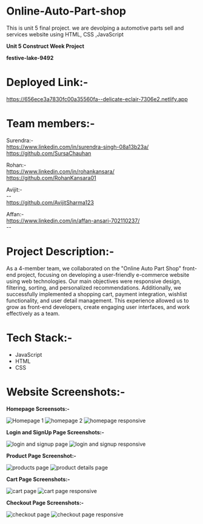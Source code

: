 # Online-Auto-Part-shop
This is unit 5 final project. we are devolping a automotive parts sell and services  website using HTML, CSS ,JavaScript

**Unit 5 Construct Week Project**

**festive-lake-9492**

# Deployed Link:-
https://656ece3a7830fc00a35560fa--delicate-eclair-7306e2.netlify.app

# Team members:-
Surendra:- <br/>
https://www.linkedin.com/in/surendra-singh-08a13b23a/ <br/>
https://github.com/SursaChauhan <br/>

Rohan:- <br/>
https://www.linkedin.com/in/rohankansara/  <br/>
https://github.com/RohanKansara01 <br/>

Avijit:- <br/>
-- <br/>
https://github.com/AvijitSharma123 <br/>

Affan:- <br/>
https://www.linkedin.com/in/affan-ansari-702110237/ <br/>
-- <br/>

# Project Description:-
As a 4-member team, we collaborated on the "Online Auto Part Shop" front-end project, focusing on developing a user-friendly e-commerce website using web technologies. Our main objectives were responsive design, filtering, sorting, and personalized recommendations. Additionally, we successfully implemented a shopping cart, payment integration, wishlist functionality, and user detail management. This experience allowed us to grow as front-end developers, create engaging user interfaces, and work effectively as a team.

# Tech Stack:-
- JavaScript
- HTML
- CSS

# Website Screenshots:-

**Homepage Screensots:-**

![Homepage 1](https://github.com/SursaChauhan/Online-Auto-Part-shop/assets/142526317/1896cf25-2981-4fa4-af39-986fe4eb2e5b)
![homepage 2](https://github.com/SursaChauhan/Online-Auto-Part-shop/assets/142526317/685d88db-5431-4875-94dc-b5f5250fa949)
![homepage responsive](https://github.com/SursaChauhan/Online-Auto-Part-shop/assets/142526317/9dfb48d8-8683-41cd-ae57-09c0704d4406)


**Login and SignUp Page Screenshots:-**

![login and signup page](https://github.com/SursaChauhan/Online-Auto-Part-shop/assets/142526317/3e97ce31-54d5-497e-bfde-bc3de627aa92)
![login and signup responsive](https://github.com/SursaChauhan/Online-Auto-Part-shop/assets/142526317/6eb3a681-5a04-4c8c-9c2d-e1a41ff0d610)


**Product Page Screenshot:-**

![products page](https://github.com/SursaChauhan/Online-Auto-Part-shop/assets/142526317/87470625-2314-4c09-a3cb-30df9ad3fed3)
![product details page](https://github.com/SursaChauhan/Online-Auto-Part-shop/assets/142526317/e69e4c35-c1a3-454a-984c-56db74f6defc)


**Cart Page Screenshots:-**

![cart page](https://github.com/SursaChauhan/Online-Auto-Part-shop/assets/142526317/5e10a0d6-d829-4109-903d-2988b75e6ab6)
![cart page responsive](https://github.com/SursaChauhan/Online-Auto-Part-shop/assets/142526317/44d2358c-07df-49fe-b046-62f71c2f2d04)


**Checkout Page Screenshots:-**

![checkout page](https://github.com/SursaChauhan/Online-Auto-Part-shop/assets/142526317/5281e548-14e8-44cc-b8f8-678f15d9fe2e)
![checkout page responsive](https://github.com/SursaChauhan/Online-Auto-Part-shop/assets/142526317/6b143666-93cc-471a-96a4-a6bbfd468325)
